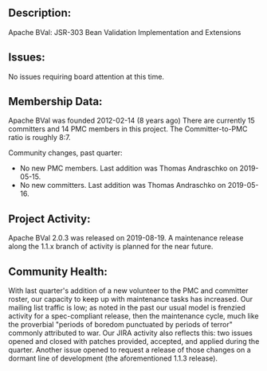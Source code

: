 ## Description:

Apache BVal: JSR-303 Bean Validation Implementation and Extensions

## Issues:
No issues requiring board attention at this time.

## Membership Data:
Apache BVal was founded 2012-02-14 (8 years ago)
There are currently 15 committers and 14 PMC members in this project.
The Committer-to-PMC ratio is roughly 8:7.

Community changes, past quarter:
- No new PMC members. Last addition was Thomas Andraschko on 2019-05-15.
- No new committers. Last addition was Thomas Andraschko on 2019-05-16.

## Project Activity:
Apache BVal 2.0.3 was released on 2019-08-19. A maintenance release
along the 1.1.x branch of activity is planned for the near future.

## Community Health:
With last quarter's addition of a new volunteer to the PMC and
committer roster, our capacity to keep up with maintenance tasks has
increased. Our mailing list traffic is low; as noted in the past
our usual model is frenzied activity for a spec-compliant release,
then the maintenance cycle, much like the proverbial "periods of
boredom punctuated by periods of terror" commonly attributed to war.
Our JIRA activity also reflects this: two issues opened and closed
with patches provided, accepted, and applied during the quarter.
Another issue opened to request a release of those changes on a
dormant line of development (the aforementioned 1.1.3 release).
